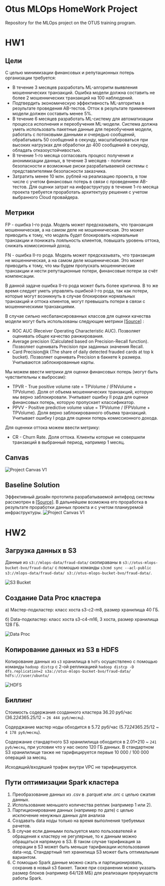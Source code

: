# Otus MLOps HomeWork Project
Repository for the MLOps project on the OTUS training program.

# HW1

## Цели 
С целью минимизации финансовых и репутационных потерь организации требуется:

* В течение 3 месяцев разработать ML-алгоритм выявления мошеннических транзакций. 
Ошибка модели должна составить не более 2 мошеннических транзакций на 100 наблюдений.
* Подтвердить экономическую эффективность ML-алгоритма в результате проведения AB-тестов. 
Отток в результате применения модели должен составить менее 5%.
* В течение 6 месяцев разработать ML-систему для автоматизации процесса исполнения 
и переобучения ML-модели. Система должна уметь использовать 
пакетные данные для переобучения модели, работать с потоковыми данными и очередью сообщений, 
обрабатывать 50 сообщений в секунду, масштабироваться при высоких нагрузках для обработки до 
400 сообщений в секунду, обладать отказоустойчивостью.
* В течение 1-го месяца согласовать процесс получения и анонимизации данных, в течение 3 месяцев - 
политики безопасности и возможные риски разрабатываемой системы с представлителями безопасности заказчика.
* Затратить менее 10 млн. рублей на реализацию проекта, в том числе с учетом финансовых потерь в связи
с проведением AB-тестов. Для оценки затрат на инфраструктуру в течение 1-го месяца проекта требуется 
проработать архитектуру решения с учетом выбранного Cloud провайдера.

## Метрики

FP - ошибка I-го рода. Модель может предсказывать, что транзакция мошенническая, 
а на самом деле не мошенническая. Это может приводить к тому, что модель будет блокировать нормальные 
транзакции и понижать лояльность клиентов, повышать уровень оттока, снижать комиссионный доход.

FN - ошибка II-го рода. Модель может предсказывать, что транзакция не мошенническая, 
а на самом деле мошенническая. Это может приводить к тому, что мы будем пропускать мошеннические 
транзакции и нести репутационные потери, финансовые потери за счёт компенсации.

В данной задаче ошибка II-го рода может быть более критична. В то же время следует уметь управлять 
ошибкой I-го рода, так как потери, которые могут возникнуть в случае блокировки нормальных 
транзакций и оттока клиентов, могут превышать потери в связи с мошенническими транзакциями.

В случае сильно несбалансированных классов для оценки качества модели могут быть использованы
следующие метрики
[[Source]](https://fraud-detection-handbook.github.io/fraud-detection-handbook/Chapter_4_PerformanceMetrics/Assessment_RealWorldData.html)
:
* ROC AUC (Receiver Operating Characteristic AUC). 
Позволяет оценивать общее качество ранжирования.
* Average precision (Calculated based on Precision-Recall function). 
Позволяет оценивать Precision при заданных значения Recall.
* Card Precision@k (The share of daily detected frauded cards at top k bucket).
Позволяет оценивать Precision в баккете k размера. Учитываются заблокированные карты.

Мы можем ввести метрики для оценки финансовых потерь (могут быть чувствительны к выбросам):
* TPVR - True positive volume rate  = TPVolume / (FNVolume + TPVolume). Доля от объема мошеннических транзакций,
которую мы верно заблокировали. Учитывает ошибку II рода для оценки финансовых потерь, 
которую пропускает классификатор.
* PPVV - Positive predictive volume value = TPVolume / (FPVolume + TPVolume). Доля верно заблокированного объема 
транзакций. Учитывает ошибку I рода для оценки потерь комиссионного дохода.

Для оценнки оттока можем ввести метрику:
* CR - Churn Rate. Доля оттока. Клиенты которые не совершили транзакций в выбранный период, например 1 месяц.

## Canvas
![Project Canvas V1](https://github.com/bogorodvo/otus_mlops_hw_project/blob/main/project_content/MLOPs_Canvas_v1.png)

## Baseline Solution
Эффективный дизайн прототипа разрабатываемой антифрод системы рассмотрен в [[Source]](https://fraud-detection-handbook.github.io/fraud-detection-handbook/Chapter_3_GettingStarted/BaselineModeling.html). В дальнейшем возможна его проработка в результате проработки данных проекта и с учетом планиуремой инфраструктуры.
![Project Canvas V1](https://github.com/bogorodvo/otus_mlops_hw_project/blob/main/project_content/baseline_ML_workflow.png)

# HW2

## Загрузка данных в S3  

Данные из `s3://mlops-data/fraud-data/` скопираваны в
`s3://otus-mlops-bucket-bvo/fraud-data/` с помощью команды 
`s3cmd sync --acl-public s3://mlops-data/fraud-data/ s3://otus-mlops-bucket-bvo/fraud-data/`.

![S3 Bucket](https://github.com/bogorodvo/otus_mlops_hw_project/blob/main/project_content/HW2_1.png)

## Создание Data Proc кластера
a) Мастер-подкластер: класс хоста s3-c2-m8, размер хранилища 40 ГБ.

б) Data-подкластер: класс хоста s3-c4-m16, 3 хоста, размер хранилища 128 ГБ.

![Data Proc](https://github.com/bogorodvo/otus_mlops_hw_project/blob/main/project_content/HW2_2.png)

## Копирование данных из S3 в HDFS
Копирование данных из `s3` хранилища в `hdfs` осуществлено с помощью команды `hadoop distcp` с 2-ой репликацией
`hadoop distcp -D dfs.replication=2 s3a://otus-mlops-bucket-bvo/fraud-data/ hdfs:///user/ubuntu/`

![HDFS](https://github.com/bogorodvo/otus_mlops_hw_project/blob/main/project_content/HW2_3.png)

## Биллинг
Стоимость содержания созданного кластера 36.20 руб/час (36.2*24*365.25/12 ~ `26 444 руб/месяц`).

Содерджание мастер ноды обходится в 5.72 руб/час (5.72*24*365.25/12 ~ `4 178 руб/месяц`).

Содержание стандартного S3 хранилилища обходится в 2.01*210 ~ `241 руб/месяц`, при условии что у нас около 120 ГБ данных.
В стандартном S3 хранилилище также не тарифицируется первые 10 000 / 100 000 операций за месяц.

Исходящий/входяший трафик внутри VPC не тарифицируется.

## Пути оптимизации Spark кластера
1. Преобразование данных из .csv в .parquet или .orc с целью сжатия данных. 
2. Использование меньшего количества реплик (например 1 или 2).
3. Партиционирование данных (например по дате) с целью исключение ненужных данных для анализа
4. Создавать data ноды только на время выполнения требуемых рачетов.
5. В случае если данными пользуется мало пользователей и обращения к кластеру не регулярные, то к данным можно обращаться
напрямую в S3. В таком случае тарификация за операции в S3 может быть меньше тарификации использования
data-нод. Стандартный тип хранилища S3 может быть оптимальным вариантом.
6. C помощью Spark данные можно сжать и партиционировать, сохранив в новый s3 баккет. Также при сохранении можно указать размер
блоков (например 64/128 МБ) для реализации преумуществ работы Spark.
